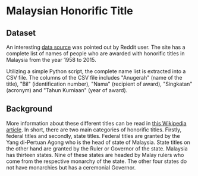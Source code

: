 # Malaysian Honorific Title

## Dataset

An interesting [data source](https://www.reddit.com/r/malaysia/comments/4ovwdt/if_you_need_to_check_if_someone_is_a_datuk_or_not/) was pointed out by Reddit user. The site has a complete list of names of people who are awarded with honorific titles in Malaysia from the year 1958 to 2015.

Utilizing a simple Python script, the complete name list is extracted into a CSV file. The columns of the CSV file includes "Anugerah" (name of the title), "Bil" (identification number), "Nama" (recipient of award), "Singkatan" (acronym) and "Tahun Kurniaan" (year of award).

## Background

More information about these different titles can be read in [this Wikipedia article](https://en.wikipedia.org/wiki/Malay_styles_and_titles). In short, there are two main categories of honorific titles. Firstly, federal titles and secondly, state titles. Federal titles are granted by the Yang di-Pertuan Agong who is the head of state of Malaysia. State titles on the other hand are granted by the Ruler or Governor of the state. Malaysia has thirteen states. Nine of these states are headed by Malay rulers who come from the respective monarchy of the state. The other four states do not have monarchies but has a ceremonial Governor.
